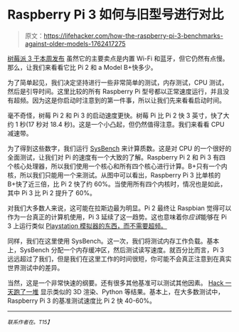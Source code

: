 # Raspberry Pi 3 如何与旧型号进行对比

> 原文：<https://lifehacker.com/how-the-raspberry-pi-3-benchmarks-against-older-models-1762417275>

[树莓派 3 于本周发布](https://lifehacker.com/the-raspberry-pi-3-adds-built-in-wi-fi-and-bluetooth-g-1761317416) 虽然它的主要卖点是内置 Wi-Fi 和蓝牙，但它仍然有点慢。那么，让我们来看看它比 Pi 2 和 a Model B+快多少。



为了简单起见，我们决定坚持进行一些非常简单的测试，内存测试，CPU 测试，然后是引导时间。这里比较的所有 Raspberry Pi 型号都以正常速度运行，并且没有超频。因为这是你启动时注意到的第一件事，所以让我们先来看看启动时间。

毫不奇怪，树莓 Pi 2 和 Pi 3 的启动速度更快。树莓 Pi 比 Pi 2 快 3 英寸，快了大约 1 秒(17 秒对 18.4 秒)。这是一个小凸起，但仍然值得注意。我们来看看 CPU 减速带。

为了得到这些数字，我们运行 [SysBench](https://github.com/akopytov/sysbench) 来计算质数。这是对 CPU 的一个很好的全面测试，让我们对 Pi 的速度有一个大致的了解。Raspberry Pi 2 和 Pi 3 有四个核心处理器，所以我们使用一个核心和所有四个核心进行计算。B+只有一个内核，所以我们只能用一个来测试。从图中可以看出，Raspberry Pi 3 比单核的 B+快了近三倍，比 Pi 2 快了约 60%。当使用所有四个内核时，情况也是如此，其中 Pi 3 比 Pi 2 提升了 60%。

对我们大多数人来说，这可能在拉斯边最为明显。Pi 2 最终让 Raspbian 觉得可以作为一台真正的计算机使用，Pi 3 延续了这一趋势。这也意味着你*应该*能够在 Pi 3 上运行类似 [Playstation 模拟器的东西，而不需要超频。](https://lifehacker.com/how-to-turn-your-raspberry-pi-into-a-retro-game-console-498561192)

同样，我们在这里使用 SysBench。这一次，我们将测试内存工作负载。基本上，SysBench 分配一个内存缓冲区，然后测试读写速度。就百分比而言，Pi 3 远远超过了我们，但是我们在这里工作的时间很短，你可能不会真正注意到在真实世界测试中的差异。

当然，这是一个非常快速的纲要。还有很多其他基准可以测试其他因素。 [Hack 一天跑了一堆](http://hackaday.com/2016/03/01/pi-3-benchmarks-the-marketing-hype-is-true/) 显示类似的 3D 渲染、Python 等结果。基本上，在大多数测试中，Raspberry Pi 3 的基准测试速度比 Pi 2 快 40-60%。

* * *

<small>*联系作者在*</small>[<small></small>](mailto:thorin@lifehacker.com)*<small>*。*T15】</small>*